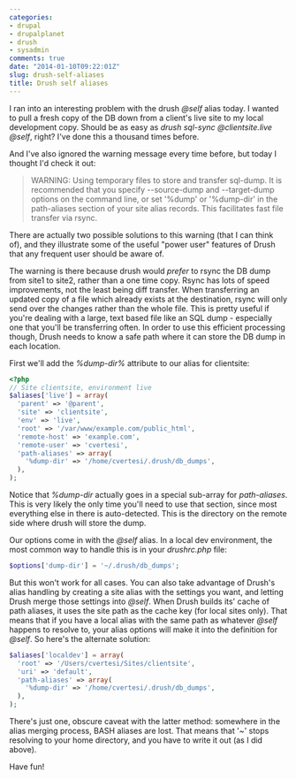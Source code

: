 ```yaml
---
categories:
- drupal
- drupalplanet
- drush
- sysadmin
comments: true
date: "2014-01-10T09:22:01Z"
slug: drush-self-aliases
title: Drush self aliases
---
```

I ran into an interesting problem with the drush *@self* alias today. I wanted to pull a fresh copy of the DB down from a client's live site to my local development copy. Should be as easy as *drush sql-sync @clientsite.live @self*, right? I've done this a thousand times before.

And I've also ignored the warning message every time before, but today I thought I'd check it out:

> WARNING:  Using temporary files to store and transfer sql-dump.  It is recommended that you specify --source-dump and --target-dump options on the command line, or set '%dump' or '%dump-dir' in the path-aliases section of your site alias records. This facilitates fast file transfer via rsync.

There are actually two possible solutions to this warning (that I can think of), and they illustrate some of the useful "power user" features of Drush that any frequent user should be aware of.

The warning is there because drush would *prefer* to rsync the DB dump from site1 to site2, rather than a one time copy. Rsync has lots of speed improvements, not the least being diff transfer. When transferring an updated copy of a file which already exists at the destination, rsync will only send over the changes rather than the whole file. This is pretty useful if you're dealing with a large, text based file like an SQL dump - especially one that you'll be transferring often. In order to use this efficient processing though, Drush needs to know a safe path where it can store the DB dump in each location.

First we'll add the *%dump-dir%* attribute to our alias for clientsite:

``` php ~/.drush/clientsite.aliases.drush.php
<?php
// Site clientsite, environment live 
$aliases['live'] = array(
  'parent' => '@parent',
  'site' => 'clientsite',
  'env' => 'live',
  'root' => '/var/www/example.com/public_html',
  'remote-host' => 'example.com',
  'remote-user' => 'cvertesi',
  'path-aliases' => array(
    '%dump-dir' => '/home/cvertesi/.drush/db_dumps',
  ),
);
```

Notice that *%dump-dir* actually goes in a special sub-array for *path-aliases*. This is very likely the only time you'll need to use that section, since most everything else in there is auto-detected. This is the directory on the remote side where drush will store the dump.

Our options come in with the *@self* alias. In a local dev environment, the most common way to handle this is in your *drushrc.php* file:

``` php ~/.drush/drushrc.php
$options['dump-dir'] = '~/.drush/db_dumps';
```

But this won't work for all cases. You can also take advantage of Drush's alias handling by creating a site alias with the settings you want, and letting Drush merge those settings into *@self*. When Drush builds its' cache of path aliases, it uses the site path as the cache key (for local sites only). That means that if you have a local alias with the same path as whatever *@self* happens to resolve to, your alias options will make it into the definition for *@self*. So here's the alternate solution:

``` php ~/.drush/clientsite.aliases.drush.php
$aliases['localdev'] = array(
  'root' => '/Users/cvertesi/Sites/clientsite',
  'uri' => 'default',
  'path-aliases' => array(
    '%dump-dir' => '/home/cvertesi/.drush/db_dumps',
  ),
);
```

There's just one, obscure caveat with the latter method: somewhere in the alias merging process, BASH aliases are lost. That means that '~' stops resolving to your home directory, and you have to write it out (as I did above).

Have fun!
